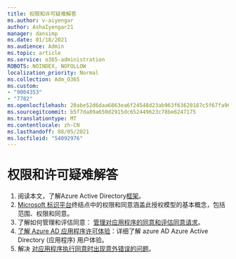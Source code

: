 ```yaml
---
title: 权限和许可疑难解答
ms.author: v-aiyengar
author: AshaIyengar21
manager: dansimp
ms.date: 01/18/2021
ms.audience: Admin
ms.topic: article
ms.service: o365-administration
ROBOTS: NOINDEX, NOFOLLOW
localization_priority: Normal
ms.collection: Adm_O365
ms.custom:
- "9004353"
- "7782"
ms.openlocfilehash: 20abe52d6daa6863ea6f24548d23ab963f63620187c5f67fa9616c0efd428b91
ms.sourcegitcommit: b5f7da89a650d2915dc652449623c78be6247175
ms.translationtype: MT
ms.contentlocale: zh-CN
ms.lasthandoff: 08/05/2021
ms.locfileid: "54092976"
---
```

# <a name="troubleshoot-permissions-and-consents"></a>权限和许可疑难解答

1. 阅读本文，了解Azure Active Directory[框架](https://docs.microsoft.com/azure/active-directory/develop/consent-framework)。
1. [Microsoft 标识平台](https://docs.microsoft.com/azure/active-directory/develop/v2-permissions-and-consent)终结点中的权限和同意涵盖此授权模型的基本概念，包括范围、权限和同意。
1. 了解如何管理和评估同意： [管理对应用程序的同意和评估同意请求](https://docs.microsoft.com/azure/active-directory/manage-apps/manage-consent-requests#evaluating-a-request-for-tenant-wide-admin-consent)。
1. [了解 Azure AD 应用程序许可体验](https://docs.microsoft.com/azure/active-directory/develop/application-consent-experience)：详细了解 azure AD Azure Active Directory (应用程序) 用户体验。
1. 解决 [对应用程序执行同意时出现意外错误的问题](https://docs.microsoft.com/azure/active-directory/manage-apps/application-sign-in-unexpected-user-consent-error)。
